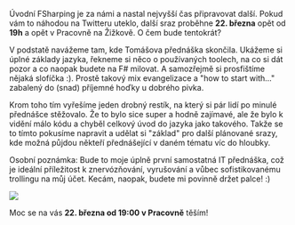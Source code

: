 Úvodní FSharping je za námi a nastal nejvyšší čas připravovat další. Pokud vám to náhodou na Twitteru uteklo, další sraz proběhne **22. března** opět od **19h** a opět v Pracovně na Žižkově. O čem bude tentokrát?  

[comment]:Perex

V podstatě navážeme tam, kde Tomášova přednáška skončila. Ukážeme si úplné základy jazyka, řekneme si něco o používaných toolech, na co si dát pozor a co naopak budete na F# milovat. A samozřejmě si prosfištíme nějaká slofíčka :). Prostě takový mix evangelizace a "how to start with..." zabalený do (snad) příjemné hoďky u dobrého pivka.

Krom toho tím vyřešíme jeden drobný restík, na který si pár lidí po minulé přednášce stěžovalo. Že to bylo sice super a hodně zajímavé, ale že bylo k vidění málo kódu a chyběl celkový úvod do jazyka jako takového. Takže se to tímto pokusíme napravit a udělat si "základ" pro další plánované srazy, kde možná půjdou někteří přednášející v daném tématu víc do hloubky.

Osobní poznámka: Bude to moje úplně první samostatná IT přednáška, což je ideální příležitost k znervózňování, vyrušování a vůbec sofistikovanému trollingu na můj účet. Kecám, naopak, budete mi povinně držet palce! :)

![](http://i.memeful.com/memes/MKzZbaw/Condesending-Wonka.jpg)

Moc se na vás **22. března od 19:00 v Pracovně** těším!
